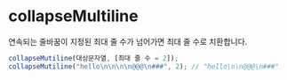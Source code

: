 # collapseMultiline

연속되는 줄바꿈이 지정된 최대 줄 수가 넘어가면 최대 줄 수로 치환합니다.

```ts
collapseMutiline(대상문자열, [최대 줄 수 = 2]);
collapseMutiline("hello\n\n\n\n@@@\n###", 2); // "hello\n\n@@@\n###"
```